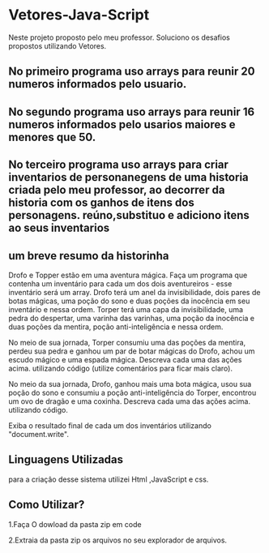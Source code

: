 # Vetores-Java-Script
Neste projeto proposto pelo meu professor. Soluciono os desafios propostos utilizando Vetores.


## No primeiro programa uso arrays para reunir 20 numeros informados pelo usuario.

## No segundo programa uso arrays para reunir 16 numeros informados pelo usarios maiores e menores que 50.

## No terceiro programa uso arrays para criar inventarios de personanegens de uma historia criada pelo meu professor, ao decorrer da historia com os ganhos de itens dos personagens.  reúno,substituo e adiciono itens ao seus inventarios


## um breve resumo da historinha

Drofo e Topper estão em uma aventura mágica. Faça um programa que contenha um inventário para cada um dos dois aventureiros - esse inventário será um array.
Drofo terá um anel da invisibilidade, dois pares de botas mágicas, uma poção do sono e duas poções da inocência em seu inventário e nessa ordem. 
Torper terá uma capa da invisibilidade, uma pedra do despertar,  uma varinha das varinhas, uma poção da inocência e duas poções da mentira, poção anti-inteligência e nessa ordem. 

No meio de sua jornada, Torper consumiu uma das poções da mentira, perdeu sua pedra e ganhou um par de botar mágicas do Drofo, achou um escudo mágico e uma espada mágica. 
Descreva cada uma das ações acima. utilizando código (utilize comentários para ficar mais claro). 

No meio da sua jornada, Drofo, ganhou mais uma bota mágica, usou sua poção do sono e consumiu a poção anti-inteligência do Torper, encontrou um ovo de dragão e uma coxinha.
Descreva cada uma das ações acima. utilizando código.

Exiba o resultado final de cada um dos inventários utilizando "document.write". 



## Linguagens Utilizadas
para a criaçâo desse sistema utilizei Html ,JavaScript e css.

## Como Utilizar?
1.Faça O dowload da pasta zip em code

2.Extraia  da pasta zip os arquivos no seu explorador de arquivos.

